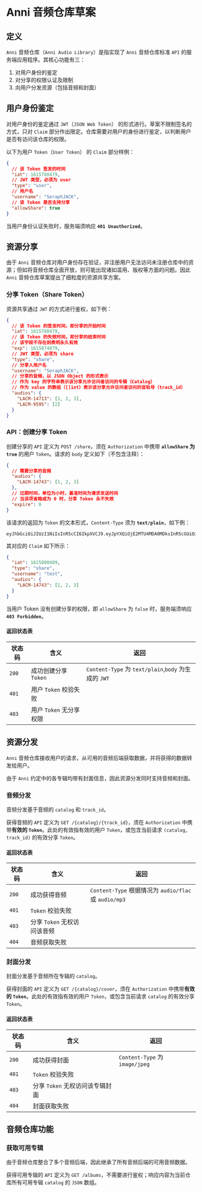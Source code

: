 # Anni 音频仓库草案

## 定义

`Anni` 音频仓库（`Anni Audio Library`）是指实现了 `Anni` 音频仓库标准 `API` 的服务端应用程序。其核心功能有三：

1. 对用户身份的鉴定
2. 对分享的权限认证及限制
3. 向用户分发资源（包括音频和封面）

## 用户身份鉴定

对用户身份的鉴定通过 `JWT`（`JSON Web Token`） 的形式进行。草案不限制签名的方式，只对 `Claim` 部分作出限定。仓库需要对用户的身份进行鉴定，以判断用户是否有访问该仓库的权限。

以下为用户 `Token`（`User Token`） 的 `Claim` 部分样例：

```json
{
  // 该 Token 签发的时间
  "iat": 1615788479,
  // JWT 类型，必须为 user
  "type": "user",
  // 用户名
  "username": "SeraphJACK",
  // 该 Token 是否支持分享
  "allowShare": true
}
```

当用户身份认证失败时，服务端须响应 **`401 Unauthorized`**。

## 资源分享

由于 `Anni` 音频仓库对用户身份存在验证，非注册用户无法访问未注册仓库中的资源；但如将音频仓库全面开放，则可能出现诸如滥用、版权等方面的问题。因此 `Anni` 音频仓库草案提出了细粒度的资源共享方案。

### 分享 Token（Share Token）

资源共享通过 `JWT` 的方式进行鉴权，如下例：

```json
{
  // 该 Token 的签发时间，即分享的开始时间
  "iat": 1615788479,
  // 该 Token 的失效时间，即分享的结束时间
  // 该字段不存在则表明永久有效
  "exp": 1615874879,
  // JWT 类型，必须为 share
  "type": "share",
  // 分享人用户名
  "username": "SeraphJACK",
  // 分享的音频，以 JSON Object 的形式表示
  // 作为 key 的字符串表示该分享允许访问者访问的专辑（Catalog）
  // 作为 value 的数组（[]int）表示该分享允许访问者访问的音轨号（track_id）
  "audios": {
    "LACM-14713": [1, 2, 3],
    "LACM-9595": [2]
  }
}
```

### API：创建分享 Token

创建分享的 `API` 定义为 `POST /share`，须在 `Authorization` 中携带 **`allowShare` 为 `true`** 的用户 `Token`。请求的 `body` 定义如下（不包含注释）：

```json
{
  // 需要分享的音频
  "audios": {
    "LACM-14743": [1, 2, 3]
  },
  // 过期时间，单位为小时，基准时间为请求发送时间
  // 当该项省略或为 0 时，分享 Token 永不失效
  "expire": 0
}
```

该请求的返回为 `Token` 的文本形式，`Content-Type` 须为 **`text/plain`**，如下例：

```text
eyJhbGciOiJIUzI1NiIsInR5cCI6IkpXVCJ9.eyJpYXQiOjE2MTU4MDA0MDksInR5cGUiOiJzaGFyZSIsInVzZXJuYW1lIjoidGVzdCIsImF1ZGlvcyI6eyJMQUNNLTE0NzQzIjpbMSwyLDNdfX0.oJnTo7SK2lk9aZJqQOVf0OScLiRmgU9iOxoTnVQQcGc
```

其对应的 `Claim` 如下所示：

```json
{
  "iat": 1615800409,
  "type": "share",
  "username": "test",
  "audios": {
    "LACM-14743": [1, 2, 3]
  }
}
```

当用户 Token 没有创建分享的权限，即 `allowShare` 为 `false` 时，服务端须响应 **`403 Forbidden`**。

#### 返回状态表

| 状态码 | 含义                    | 返回                                                 |
| ------ | ----------------------- | ---------------------------------------------------- |
| `200`  | 成功创建分享 `Token`    | `Content-Type` 为 `text/plain`,`body` 为生成的 `JWT` |
| `401`  | 用户 `Token` 校验失败   |
| `403`  | 用户 `Token` 无分享权限 |

## 资源分发

`Anni` 音频仓库接收用户的请求，从可用的音频后端获取数据，并将获得的数据转发给用户。

由于 `Anni` 约定中的各专辑均带有封面信息，因此资源分发同时支持音频和封面。

### 音频分发

音频分发基于音频的 `catalog` 和 `track_id`。

获得音频的 `API` 定义为 `GET /{catalog}/{track_id}`，须在 `Authorization` 中携带**有效的 `Token`**。此处的有效指有效的用户 `Token`，或包含当前请求 `(catalog, track_id)` 的有效分享 `Token`。

#### 返回状态表

| 状态码 | 含义                        | 返回                                                  |
| ------ | --------------------------- | ----------------------------------------------------- |
| `200`  | 成功获得音频                | `Content-Type` 根据情况为 `audio/flac` 或 `audio/mp3` |
| `401`  | `Token` 校验失败            |
| `403`  | 分享 `Token` 无权访问该音频 |
| `404`  | 音频获取失败                |

### 封面分发

封面分发基于音频所在专辑的 `catalog`。

获得封面的 `API` 定义为 `GET /{catalog}/cover`，须在 `Authorization` 中携带**有效的 `Token`**。此处的有效指有效的用户 `Token`，或包含当前请求 `catalog` 的有效分享 `Token`。

#### 返回状态表

| 状态码 | 含义                            | 返回                           |
| ------ | ------------------------------- | ------------------------------ |
| `200`  | 成功获得封面                    | `Content-Type` 为 `image/jpeg` |
| `401`  | `Token` 校验失败                |
| `403`  | 分享 `Token` 无权访问该专辑封面 |
| `404`  | 封面获取失败                    |

## 音频仓库功能

### 获取可用专辑

由于音频仓库整合了多个音频后端，因此继承了所有音频后端的可用音频数据。

获得可用专辑的 `API` 定义为 `GET /albums`，不需要进行鉴权；响应内容为当前仓库所有可用专辑 `catalog` 的 `JSON` 数组。
